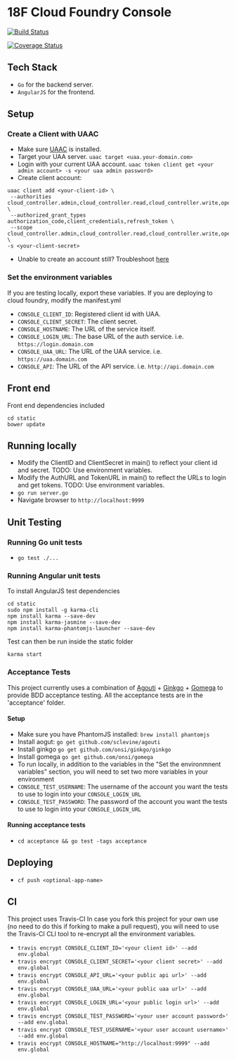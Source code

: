 # 18F Cloud Foundry Console

[![Build Status](https://travis-ci.org/18F/cf-console.svg?branch=master)](https://travis-ci.org/18F/cf-console)

[![Coverage Status](https://coveralls.io/repos/18F/cf-console/badge.svg?branch=master&service=github)](https://coveralls.io/github/18F/cf-console?branch=master)

## Tech Stack
- `Go` for the backend server.
- `AngularJS` for the frontend.

## Setup
### Create a Client with UAAC
- Make sure [UAAC](https://github.com/cloudfoundry/cf-uaac) is installed.
- Target your UAA server. `uaac target <uaa.your-domain.com>`
- Login with your current UAA account. `uaac token client get <your admin account> -s <your uaa admin password>`
- Create client account:
```
uaac client add <your-client-id> \
 --authorities cloud_controller.admin,cloud_controller.read,cloud_controller.write,openid,scim.read \
 --authorized_grant_types authorization_code,client_credentials,refresh_token \
 --scope cloud_controller.admin,cloud_controller.read,cloud_controller.write,openid,scim.read \
-s <your-client-secret>
```
- Unable to create an account still? Troubleshoot [here](https://docs.cloudfoundry.org/adminguide/uaa-user-management.html#creating-admin-users)

### Set the environment variables
If you are testing locally, export these variables. If you are deploying to cloud foundry, modify the manifest.yml
- `CONSOLE_CLIENT_ID`: Registered client id with UAA.
- `CONSOLE_CLIENT_SECRET`: The client secret.
- `CONSOLE_HOSTNAME`: The URL of the service itself.
- `CONSOLE_LOGIN_URL`: The base URL of the auth service. i.e. `https://login.domain.com`
- `CONSOLE_UAA_URL`: The URL of the UAA service. i.e. `https://uaa.domain.com`
- `CONSOLE_API`: The URL of the API service. i.e. `http://api.domain.com`

## Front end
Front end dependencies included
```
cd static
bower update
```

## Running locally
- Modify the ClientID and ClientSecret in main() to reflect your client id and secret. TODO: Use environment variables.
- Modify the AuthURL and TokenURL in main() to reflect the URLs to login and get tokens. TODO: Use environment variables.
- `go run server.go`
- Navigate browser to `http://localhost:9999`


## Unit Testing
### Running Go unit tests
- `go test ./...`
### Running Angular unit tests
To install AngularJS test dependencies
```
cd static
sudo npm install -g karma-cli
npm install karma --save-dev
npm install karma-jasmine --save-dev
npm install karma-phantomjs-launcher --save-dev
```
Test can then be run inside the static folder
```
karma start
```


### Acceptance Tests
This project currently uses a combination of [Agouti](http://agouti.org/) + [Ginkgo](http://onsi.github.io/ginkgo/) + [Gomega](http://onsi.github.io/gomega/) to provide BDD acceptance testing.
All the acceptance tests are in the 'acceptance' folder.


#### Setup
- Make sure you have PhantomJS installed: `brew install phantomjs`
- Install aogut: `go get github.com/sclevine/agouti`
- Install ginkgo `go get github.com/onsi/ginkgo/ginkgo`
- Install gomega `go get github.com/onsi/gomega`
- To run locally, in addition to the variables in the "Set the environmnent variables" section, you will need to set two more variables in your environment
- `CONSOLE_TEST_USERNAME`: The username of the account you want the tests to use to login into your `CONSOLE_LOGIN_URL`
- `CONSOLE_TEST_PASSWORD`: The password of the account you want the tests to use to login into your `CONSOLE_LOGIN_URL`

#### Running acceptance tests
- `cd acceptance && go test -tags acceptance`

## Deploying
- `cf push <optional-app-name>`

## CI
This project uses Travis-CI
In case you fork this project for your own use (no need to do this if forking to make a pull request), you will need to use the Travis-CI CLI tool to re-encrypt all the environment variables.
- `travis encrypt CONSOLE_CLIENT_ID='<your client id>' --add env.global`
- `travis encrypt CONSOLE_CLIENT_SECRET='<your client secret>' --add env.global`
- `travis encrypt CONSOLE_API_URL='<your public api url>' --add env.global`
- `travis encrypt CONSOLE_UAA_URL='<your public uaa url>' --add env.global`
- `travis encrypt CONSOLE_LOGIN_URL='<your public login url>' --add env.global`
- `travis encrypt CONSOLE_TEST_PASSWORD='<your user account password>' --add env.global`
- `travis encrypt CONSOLE_TEST_USERNAME='<your user account username>' --add env.global`
- `travis encrypt CONSOLE_HOSTNAME="http://localhost:9999" --add env.global`
